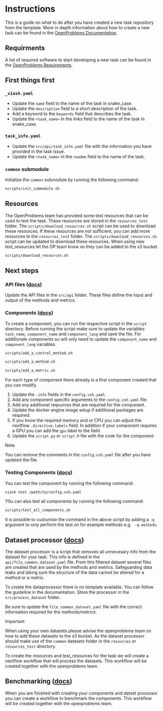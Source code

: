 # Instructions

This is a guide on what to do after you have created a new task repository from the template. More in depth information about how to create a new task can be found in the [OpenProblems Documentation](https://openproblems.bio/documentation/create_task/).

## Requirments

A list of required software to start developing a new task can be found in the [OpenProblems Requirements](https://openproblems.bio/documentation/create_task/requirements).

## First things first

### `_viash.yaml`

* Update the `name` field to the name of the task in snake_case.
* Update the `description` field to a short description of the task.
* Add a keyword to the `keywords` field that describes the task.
* Update the `<task_name>` in the links field to the name of the task in snake_case.

### `task_info.yaml`


* Update the `src/api/task_info.yaml` file with the information you have provided in the task issue.
* Update the `<task_name>` in the `readme` field to the name of the task.

### `common` submodule

Initialize the `common` submodule by running the following command:

```bash
scripts/init_submodule.sh
```

## Resources

The OpenProblems team has provided some test resources that can be used to test the task. These resources are stored in the `resources_test` folder. The `scripts/download_resources.sh` script can be used to download these resources.
If these resources are not sufficient, you can add more resources to the `resources_test` folder. The `scripts/download_resources.sh` script can be updated to download these resources. When using new test_resources let the OP team know so they can be added to the s3 bucket.

```bash	
scripts/download_resources.sh
```

## Next steps

### API files ([docs](https://openproblems.bio/documentation/create_task/design_api))

Update the API files in the `src/api` folder. These files define the input and output of the methods and metrics. 

### Components ([docs](https://openproblems.bio/documentation/create_task/create_components))

To create a component, you can run the respective script in the `script` directory. Before running the script make sure to update the variables `task_name`, `component_name` and `component_lang` and save the file. For additionale components ou will only need to update the `component_name` and `component_lang` variables.

```bash
scripts/add_a_control_method.sh
```

```bash
scripts/add_a_method.sh
```

```bash
scripts/add_a_metric.sh
```

For each type of component there already is a first component created that you can modify.

1. Update the `.info` fields in the  `config.vsh.yaml`.
2. Add any component specific arguments to the `config.vsh.yaml` file.
3. Add any additional reqources that are required for the component.
4. Update the docker engine image setup if additional packages are required.
5. If you know the required memory and or CPU you can adjust the nextflow `.directive.labels` field. In addition if your component requires a GPU you can add the `gpu` label to the field.
6. Update the `script.py` or `script.R` file with the code for the component.

> [!NOTE]
> You can remove the comments in the `config.vsh.yaml` file after you have updated the file.

### Testing Components ([docs](https://openproblems.bio/documentation/create_component/run_tests))

You can test the component by running the following command:

```bash
viash test /path/to/config.vsh.yaml
```

Y0u can also test all components by running the following command:

```bash
scripts/test_all_components.sh
```

It is possible to custumise the command in the above script by adding a `-q` argument to only perform the test on for example methods e.g. ` -q methods`.


## Dataset processor ([docs](https://openproblems.bio/documentation/create_task/dataset_processor))

The dataset processor is a script that removes all unnecesary info from the dataset for your task. This info is defined in the `api/file_common_dataset.yaml` file. From this filtered dataset several files are created that are used by the methods and metrics. Safeguarding data leaks and laking sure the structure of the data cannot be altered for a method or a metric.

To create the dataprocessor there is no template available. You can follow the guideline in the documentation. Store the processor in the `src/process_dataset` folder.

Be sure to update the `file_common_dataset.yaml` file with the correct information required for the methods/metrics.

> [!IMPORTANT]
> When using your own datasets please advise the openproblems team on how to add these datasets to the s3 bucket.
> As the dataset processor should make use of the `common` datasets folder in the `resources` or `resources_test` directory.

To create the resources  and test_resources for the task we will create a nextflow workflow that will process the datasets. This workflow will be created together with the openproblems team.

## Benchmarking ([docs](https://openproblems.bio/documentation/create_task/create_workflow))

When you are finished with creating your components and datset processor you can create a workflow to benchmark the components. This workflow will be created together with the openproblems team.





<!-- Add to readme 
* update _viash.yaml
* update src/api/task_info.yaml
* update scripts/download_resources
-->

<!-- #!/bin/bash

echo "This script is not supposed to be run directly."
echo "Please run the script step-by-step."
exit 1

# sync resources
scripts/download_resources.sh

# create a new component
method_id="my_metric"
method_lang="python" # change this to "r" if need be

common/create_component/create_component -- \
  --language "$method_lang" \
  --name "$method_id"

# TODO: fill in required fields in src/task/methods/foo/config.vsh.yaml
# TODO: edit src/task/methods/foo/script.py/R

# test the component
viash test src/task/methods/$method_id/config.vsh.yaml

# rebuild the container (only if you change something to the docker platform)
# You can reduce the memory and cpu allotted to jobs in _viash.yaml by modifying .platforms[.type == "nextflow"].config.labels
viash run src/task/methods/$method_id/config.vsh.yaml -- \
  ---setup cachedbuild ---verbose

# run the method (using parquet as input)
viash run src/task/methods/$method_id/config.vsh.yaml -- \
  --de_train "resources/neurips-2023-kaggle/de_train.parquet" \
  --id_map "resources/neurips-2023-kaggle/id_map.csv" \
  --output "output/prediction.parquet"

# run the method (using h5ad as input)
viash run src/task/methods/$method_id/config.vsh.yaml -- \
  --de_train_h5ad "resources/neurips-2023-kaggle/2023-09-12_de_by_cell_type_train.h5ad" \
  --id_map "resources/neurips-2023-kaggle/id_map.csv" \
  --output "output/prediction.parquet"

# run evaluation metric
viash run src/task/metrics/mean_rowwise_error/config.vsh.yaml -- \
  --de_test "resources/neurips-2023-kaggle/de_test.parquet" \
  --prediction "output/prediction.parquet" \
  --output "output/score.h5ad"

# print score on kaggle test dataset
python -c 'import anndata; print(anndata.read_h5ad("output/score.h5ad").uns)' -->